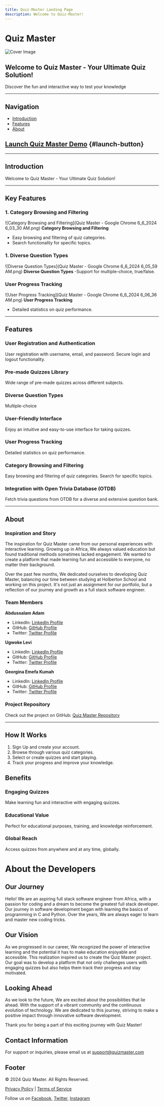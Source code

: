 ```yaml
---
title: Quiz-Master Landing Page
description: Welcome to Quiz-Master!
---
```

# Quiz Master

![Cover Image](https://www.dock10.co.uk/assets/img/news/quizmaster-md.jpg)

## Welcome to Quiz Master - Your Ultimate Quiz Solution!
Discover the fun and interactive way to test your knowledge 

---

## Navigation
- [Introduction](#introduction)
- [Features](#features)
- [About](#about)

## [Launch Quiz Master Demo](https://www.youtube.com/watch?v=wYLQdHQdOOY) {#launch-button}

---

## Introduction
Welcome to Quiz Master - Your Ultimate Quiz Solution!

---

## Key Features

### 1. Category Browsing and Filtering
![Category Browsing and Filtering](Quiz Master - Google Chrome 6_6_2024 6_03_30 AM.png)
**Category Browsing and Filtering**
- Easy browsing and filtering of quiz categories.
- Search functionality for specific topics.

### 1. Diverse Question Types
![Diverse Question Types](Quiz Master - Google Chrome 6_6_2024 6_05_59 AM.png)
**Diverse Question Types**
-Support for multiple-choice, true/false.

### User Progress Tracking
![User Progress Tracking](Quiz Master - Google Chrome 6_6_2024 6_06_36 AM.png)
**User Progress Tracking**
- Detailed statistics on quiz performance.

---

## Features
### User Registration and Authentication
User registration with username, email, and password.
Secure login and logout functionality.

### Pre-made Quizzes Library
Wide range of pre-made quizzes across different subjects.

### Diverse Question Types
Multiple-choice

### User-Friendly Interface
Enjoy an intuitive and easy-to-use interface for taking quizzes.

### User Progress Tracking
Detailed statistics on quiz performance.

### Category Browsing and Filtering
Easy browsing and filtering of quiz categories.
Search for specific topics.

### Integration with Open Trivia Database (OTDB)
Fetch trivia questions from OTDB for a diverse and extensive question bank.

---

## About

### Inspiration and Story

The inspiration for Quiz Master came from our personal experiences with interactive learning. Growing up in Africa, We always valued education but found traditional methods sometimes lacked engagement. We wanted to create a platform that made learning fun and accessible to everyone, no matter their background.

Over the past few months, We dedicated ourselves to developing Quiz Master, balancing our time between studying at Holberton School and working on this project. It's not just an assignment for our portfolio, but a reflection of our journey and growth as a full stack software engineer.

### Team Members

**Abdussalam Adam**
- LinkedIn: [LinkedIn Profile](https://www.linkedin.com/)
- GitHub: [GitHub Profile](https://github.com/Adams009)
- Twitter: [Twitter Profile](https://twitter.com/abdussa003)

**Ugwoke Levi**
- LinkedIn: [LinkedIn Profile](https://www.linkedin.com/)
- GitHub: [GitHub Profile](https://github.com/levoski1)
- Twitter: [Twitter Profile](https://twitter.com/)

**Georgina Emefa Kumah**
- LinkedIn: [LinkedIn Profile](https://www.linkedin.com/)
- GitHub: [GitHub Profile](https://github.com/GodsGiftLove)
- Twitter: [Twitter Profile](https://twitter.com/)

### Project Repository

Check out the project on GitHub: [Quiz Master Repository](https://github.com/Adams009/Master_Quiz)

---

## How It Works
1. Sign Up and create your account.
2. Browse through various quiz categories.
3. Select or create quizzes and start playing.
4. Track your progress and improve your knowledge.

## Benefits
### Engaging Quizzes
Make learning fun and interactive with engaging quizzes.

### Educational Value
Perfect for educational purposes, training, and knowledge reinforcement.

### Global Reach
Access quizzes from anywhere and at any time, globally.


# About the Developers

## Our Journey

Hello! We are an aspiring full stack software engineer from Africa, with a passion for coding and a dream to become the greatest full stack developer. Our journey in software development began with learning the basics of programming in C and Python. Over the years, We are always eager to learn and master new coding tricks.

## Our Vision

As we progressed in our career, We recognized the power of interactive learning and the potential it has to make education enjoyable and accessible. This realization inspired us to create the Quiz Master project. Our goal was to develop a platform that not only challenges users with engaging quizzes but also helps them track their progress and stay motivated.


## Looking Ahead

As we look to the future, We are excited about the possibilities that lie ahead. With the support of a vibrant community and the continuous evolution of technology. We are dedicated to this journey, striving to make a positive impact through innovative software development.

Thank you for being a part of this exciting journey with Quiz Master!


## Contact Information
For support or inquiries, please email us at [support@quizmaster.com](mailto:support@quizmaster.com)

## Footer
&copy; 2024 Quiz Master. All Rights Reserved.

[Privacy Policy](#privacy-policy) | [Terms of Service](#terms-of-service)

Follow us on [Facebook](#), [Twitter](#), [Instagram](#)

